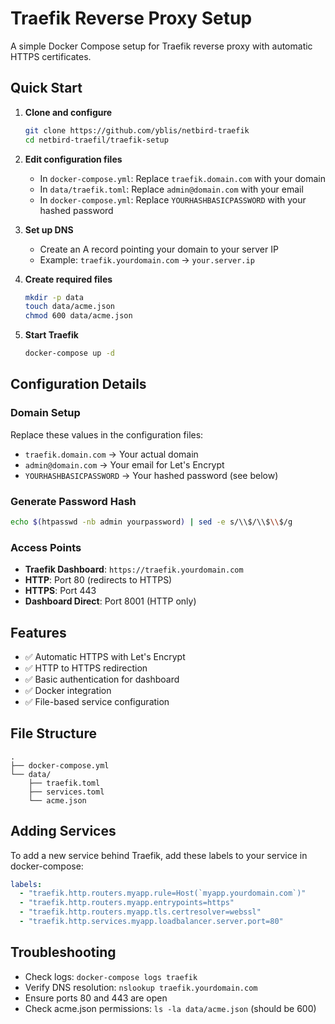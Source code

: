 # Traefik Reverse Proxy Setup

A simple Docker Compose setup for Traefik reverse proxy with automatic HTTPS certificates.

## Quick Start

1. **Clone and configure**
   ```bash
   git clone https://github.com/yblis/netbird-traefik
   cd netbird-traefil/traefik-setup
   ```

2. **Edit configuration files**
   - In `docker-compose.yml`: Replace `traefik.domain.com` with your domain
   - In `data/traefik.toml`: Replace `admin@domain.com` with your email
   - In `docker-compose.yml`: Replace `YOURHASHBASICPASSWORD` with your hashed password

3. **Set up DNS**
   - Create an A record pointing your domain to your server IP
   - Example: `traefik.yourdomain.com` → `your.server.ip`

4. **Create required files**
   ```bash
   mkdir -p data
   touch data/acme.json
   chmod 600 data/acme.json
   ```

5. **Start Traefik**
   ```bash
   docker-compose up -d
   ```

## Configuration Details

### Domain Setup
Replace these values in the configuration files:
- `traefik.domain.com` → Your actual domain
- `admin@domain.com` → Your email for Let's Encrypt
- `YOURHASHBASICPASSWORD` → Your hashed password (see below)

### Generate Password Hash
```bash
echo $(htpasswd -nb admin yourpassword) | sed -e s/\\$/\\$\\$/g
```

### Access Points
- **Traefik Dashboard**: `https://traefik.yourdomain.com`
- **HTTP**: Port 80 (redirects to HTTPS)
- **HTTPS**: Port 443
- **Dashboard Direct**: Port 8001 (HTTP only)

## Features

- ✅ Automatic HTTPS with Let's Encrypt
- ✅ HTTP to HTTPS redirection
- ✅ Basic authentication for dashboard
- ✅ Docker integration
- ✅ File-based service configuration

## File Structure

```
.
├── docker-compose.yml
└── data/
    ├── traefik.toml
    ├── services.toml
    └── acme.json
```

## Adding Services

To add a new service behind Traefik, add these labels to your service in docker-compose:

```yaml
labels:
  - "traefik.http.routers.myapp.rule=Host(`myapp.yourdomain.com`)"
  - "traefik.http.routers.myapp.entrypoints=https"
  - "traefik.http.routers.myapp.tls.certresolver=webssl"
  - "traefik.http.services.myapp.loadbalancer.server.port=80"
```

## Troubleshooting

- Check logs: `docker-compose logs traefik`
- Verify DNS resolution: `nslookup traefik.yourdomain.com`
- Ensure ports 80 and 443 are open
- Check acme.json permissions: `ls -la data/acme.json` (should be 600)
